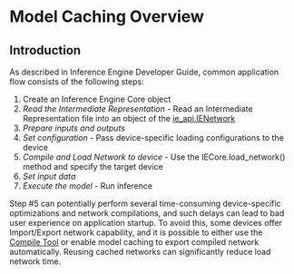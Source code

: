 # Model Caching Overview

## Introduction

As described in Inference Engine Developer Guide, common application flow consists of the following steps:

1. Create an Inference Engine Core object
2. *Read the Intermediate Representation* - Read an Intermediate Representation file into an object of the [ie_api.IENetwork](https://docs.openvinotoolkit.org/latest/ie_python_api/classie__api_1_1IENetwork.html)
3. *Prepare inputs and outputs*
4. *Set configuration* - Pass device-specific loading configurations to the device
5. *Compile and Load Network to device* - Use the IECore.load_network() method and specify the target device
6. *Set input data*
7. *Execute the model* - Run inference

Step #5 can potentially perform several time-consuming device-specific optimizations and network compilations, and such delays can lead to bad user experience on application startup. To avoid this, some devices offer Import/Export network capability, and it is possible to either use the [Compile Tool](https://docs.openvinotoolkit.org/latest/openvino_inference_engine_tools_compile_tool_README.html) or enable model caching to export compiled network automatically. Reusing cached networks can significantly reduce load network time.





